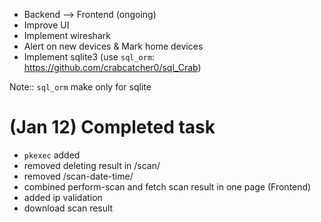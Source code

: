 * Backend --> Frontend (ongoing)
* Improve UI
* Implement wireshark
* Alert on new devices & Mark home devices
* Implement sqlite3 (use `sql_orm`: https://github.com/crabcatcher0/sql_Crab)

Note:: `sql_orm` make only for sqlite 

#####
# (Jan 12) Completed task
- `pkexec` added
- removed deleting result in /scan/
- removed /scan-date-time/
- combined perform-scan and fetch scan result in one page (Frontend)
- added ip validation
- download scan result
####
